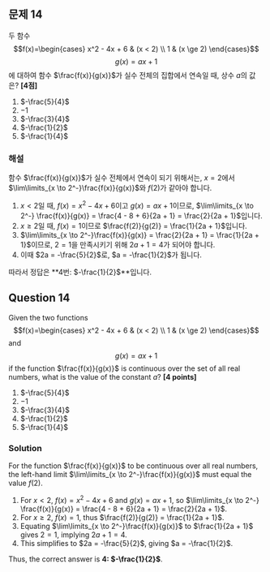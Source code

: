 ## 문제 14
두 함수 
$$f(x)=\begin{cases} 
x^2 - 4x + 6 & (x < 2) \\
1 & (x \ge 2) 
\end{cases}$$ 
$$g(x) = ax + 1$$ 
에 대하여 함수 $\frac{f(x)}{g(x)}$가 실수 전체의 집합에서 연속일 때, 상수 $a$의 값은? **[4점]**

1. $-\frac{5}{4}$  
2. $-1$  
3. $-\frac{3}{4}$  
4. $-\frac{1}{2}$  
5. $-\frac{1}{4}$  

### 해설
함수 $\frac{f(x)}{g(x)}$가 실수 전체에서 연속이 되기 위해서는, $x = 2$에서 $\lim\limits_{x \to 2^-}\frac{f(x)}{g(x)}$와 $f(2)$가 같아야 합니다.

1. $x < 2$일 때, $f(x) = x^2 - 4x + 6$이고 $g(x) = ax + 1$이므로, $\lim\limits_{x \to 2^-} \frac{f(x)}{g(x)} = \frac{4 - 8 + 6}{2a + 1} = \frac{2}{2a + 1}$입니다.
2. $x \ge 2$일 때, $f(x) = 1$이므로 $\frac{f(2)}{g(2)} = \frac{1}{2a + 1}$입니다.
3. $\lim\limits_{x \to 2^-}\frac{f(x)}{g(x)} = \frac{2}{2a + 1} = \frac{1}{2a + 1}$이므로, $2 = 1$을 만족시키기 위해 $2a + 1 = 4$가 되어야 합니다.
4. 이때 $2a = -\frac{5}{2}$로, $a = -\frac{1}{2}$가 됩니다.

따라서 정답은 **4번: $-\frac{1}{2}$**입니다.

## Question 14
Given the two functions 
$$f(x)=\begin{cases} 
x^2 - 4x + 6 & (x < 2) \\
1 & (x \ge 2) 
\end{cases}$$ 
and 
$$g(x) = ax + 1$$ 
if the function $\frac{f(x)}{g(x)}$ is continuous over the set of all real numbers, what is the value of the constant $a$? **[4 points]**

1. $-\frac{5}{4}$  
2. $-1$  
3. $-\frac{3}{4}$  
4. $-\frac{1}{2}$  
5. $-\frac{1}{4}$  

### Solution
For the function $\frac{f(x)}{g(x)}$ to be continuous over all real numbers, the left-hand limit $\lim\limits_{x \to 2^-}\frac{f(x)}{g(x)}$ must equal the value $f(2)$.

1. For $x < 2$, $f(x) = x^2 - 4x + 6$ and $g(x) = ax + 1$, so $\lim\limits_{x \to 2^-} \frac{f(x)}{g(x)} = \frac{4 - 8 + 6}{2a + 1} = \frac{2}{2a + 1}$.
2. For $x \ge 2$, $f(x) = 1$, thus $\frac{f(2)}{g(2)} = \frac{1}{2a + 1}$.
3. Equating $\lim\limits_{x \to 2^-}\frac{f(x)}{g(x)}$ to $\frac{1}{2a + 1}$ gives $2 = 1$, implying $2a + 1 = 4$.
4. This simplifies to $2a = -\frac{5}{2}$, giving $a = -\frac{1}{2}$.

Thus, the correct answer is **4: $-\frac{1}{2}$**.
